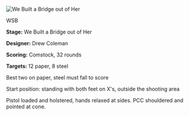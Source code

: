 ![We Built a Bridge out of Her](https://github.com/bagellord/USPSA-Stages/blob/master/31%2B%20rounds/We%20Built%20a%20Bridge%20out%20of%20Her%20-%2032%20Rounds%20-%20Comstock/We%20Built%20a%20Bridge%20out%20of%20Her.png)

WSB

<b>Stage:</b> We Built a Bridge out of Her

<b>Designer:</b> Drew Coleman

<b>Scoring:</b> Comstock, 32 rounds

<b>Targets: </b>12 paper, 8 steel

Best two on paper, steel must fall to score

Start position: standing with both feet on X's, outside the shooting area

Pistol loaded and holstered, hands relaxed at sides. PCC shouldered and pointed at cone.
